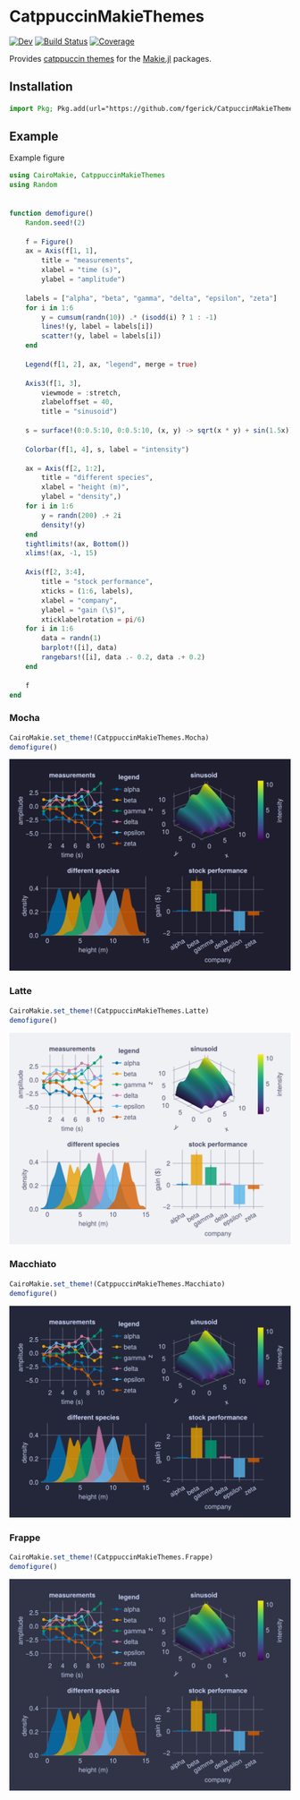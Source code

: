 # CatppuccinMakieThemes

[![Dev](https://img.shields.io/badge/docs-dev-blue.svg)](https://fgerick.github.io/CatppuccinMakieThemes.jl/dev/)
[![Build Status](https://github.com/fgerick/CatppuccinMakieThemes.jl/actions/workflows/CI.yml/badge.svg?branch=main)](https://github.com/fgerick/CatppuccinMakieThemes.jl/actions/workflows/CI.yml?query=branch%3Amain)
[![Coverage](https://codecov.io/gh/fgerick/CatppuccinMakieThemes.jl/branch/main/graph/badge.svg)](https://codecov.io/gh/fgerick/CatppuccinMakieThemes.jl)

Provides [catppuccin themes](https://github.com/catppuccin) for the [Makie.jl](https://github.com/MakieOrg/Makie.jl) packages.

## Installation

```julia
import Pkg; Pkg.add(url="https://github.com/fgerick/CatpuccinMakieThemes.jl.git")
```

## Example

Example figure

```julia
using CairoMakie, CatppuccinMakieThemes
using Random


function demofigure()
    Random.seed!(2)

    f = Figure()
    ax = Axis(f[1, 1],
        title = "measurements",
        xlabel = "time (s)",
        ylabel = "amplitude")

    labels = ["alpha", "beta", "gamma", "delta", "epsilon", "zeta"]
    for i in 1:6
        y = cumsum(randn(10)) .* (isodd(i) ? 1 : -1)
        lines!(y, label = labels[i])
        scatter!(y, label = labels[i])
    end

    Legend(f[1, 2], ax, "legend", merge = true)

    Axis3(f[1, 3],
        viewmode = :stretch,
        zlabeloffset = 40,
        title = "sinusoid")

    s = surface!(0:0.5:10, 0:0.5:10, (x, y) -> sqrt(x * y) + sin(1.5x))

    Colorbar(f[1, 4], s, label = "intensity")

    ax = Axis(f[2, 1:2],
        title = "different species",
        xlabel = "height (m)",
        ylabel = "density",)
    for i in 1:6
        y = randn(200) .+ 2i
        density!(y)
    end
    tightlimits!(ax, Bottom())
    xlims!(ax, -1, 15)

    Axis(f[2, 3:4],
        title = "stock performance",
        xticks = (1:6, labels),
        xlabel = "company",
        ylabel = "gain (\$)",
        xticklabelrotation = pi/6)
    for i in 1:6
        data = randn(1)
        barplot!([i], data)
        rangebars!([i], data .- 0.2, data .+ 0.2)
    end

    f
end
```

### Mocha
```julia
CairoMakie.set_theme!(CatppuccinMakieThemes.Mocha)
demofigure()
```

![](test/demo_mocha.png)

### Latte
```julia
CairoMakie.set_theme!(CatppuccinMakieThemes.Latte)
demofigure()
```

![](test/demo_latte.png)

### Macchiato
```julia
CairoMakie.set_theme!(CatppuccinMakieThemes.Macchiato)
demofigure()
```

![](test/demo_macchiato.png)

### Frappe
```julia
CairoMakie.set_theme!(CatppuccinMakieThemes.Frappe)
demofigure()
```

![](test/demo_frappe.png)